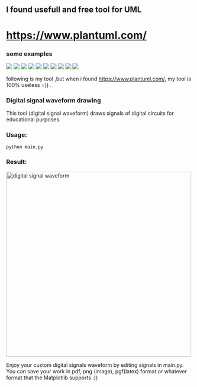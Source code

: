 ##  I found usefull and free tool for UML

# https://www.plantuml.com/
### some examples
<img src="https://github.com/ThanhBinhTran/Digital_Signal_WaveForm/blob/master/img_activity.jpg">


<img src="https://github.com/ThanhBinhTran/Digital_Signal_WaveForm/blob/master/img_activity.jpg">


<img src="https://github.com/ThanhBinhTran/Digital_Signal_WaveForm/blob/master/img_class.jpg">


<img src="https://github.com/ThanhBinhTran/Digital_Signal_WaveForm/blob/master/img_grantt.jpg">


<img src="https://github.com/ThanhBinhTran/Digital_Signal_WaveForm/blob/master/img_mindmap.jpg">


<img src="https://github.com/ThanhBinhTran/Digital_Signal_WaveForm/blob/master/img_Regex.jpg">

<img src="https://github.com/ThanhBinhTran/Digital_Signal_WaveForm/blob/master/img_sequence.jpg">

<img src="https://github.com/ThanhBinhTran/Digital_Signal_WaveForm/blob/master/img_timing_example1.jpg">


<img src="https://github.com/ThanhBinhTran/Digital_Signal_WaveForm/blob/master/img_timing_example2.jpg">


<img src="https://github.com/ThanhBinhTran/Digital_Signal_WaveForm/blob/master/img_usercase.jpg">

following is my tool ,but when i found https://www.plantuml.com/, my tool is 100% useless =)) .
### Digital signal waveform drawing
This tool (digital signal waveform) draws signals of digital circuits for educational purposes.
### Usage:
``` python main.py ```
### Result:
<img src="https://github.com/ThanhBinhTran/Digital_Signal_WaveForm/blob/master/img_wf.jpg" width="500" alt="digital signal waveform">

Enjoy your custom digital signals waveform by editing signals in main.py. You can save your work in pdf, png (image), pgf(latex) format or whatever format that the Matplotlib supports :))




